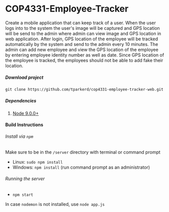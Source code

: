# COP4331-Employee-Tracker
Create a mobile application that can keep track of a user. When the user logs into to the system the user's image will be captured and GPS location will be send to the admin where admin can view image and GPS location in web application. After login, GPS location of the employee will be tracked automatically by the system and send to the admin every 10 minutes. The admin can add new employee and view the GPS location of the employee by entering employee identity number as well as date. Since GPS location of the employee is tracked, the employees should not be able to add fake their location.

##### Download project
`git clone https://github.com/tparkerd/cop4331-employee-tracker-web.git`

##### Dependencies
1. [Node 9.0.0+](https://nodejs.org/en/)

#### Build Instructions

###### Install via `npm`
Make sure to be in the `/server` directory with terminal or command prompt
- Linux: `sudo npm install`
- Windows: `npm install` (run command prompt as an administrator)

###### Running the server
- `npm start`

In case `nodemon` is not installed, use `node app.js`
